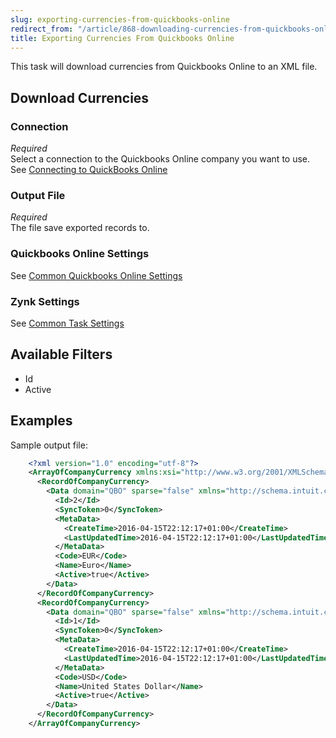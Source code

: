 ```yaml
---
slug: exporting-currencies-from-quickbooks-online
redirect_from: "/article/868-downloading-currencies-from-quickbooks-online"
title: Exporting Currencies From Quickbooks Online
---
```



This task will download currencies from Quickbooks Online to an XML file.


## Download Currencies

### Connection
_Required_  
Select a connection to the Quickbooks Online company you want to use. See [Connecting to QuickBooks Online](connecting-to-quickbooks-online)

### Output File
_Required_  
The file save exported records to.

### Quickbooks Online Settings
See [Common Quickbooks Online Settings](common-quickbooks-online-settings)

### Zynk Settings
See [Common Task Settings](common-task-settings)

## Available Filters
- Id
- Active

## Examples


Sample output file:


```xml
    <?xml version="1.0" encoding="utf-8"?>
    <ArrayOfCompanyCurrency xmlns:xsi="http://www.w3.org/2001/XMLSchema-instance" xmlns:xsd="http://www.w3.org/2001/XMLSchema">
      <RecordOfCompanyCurrency>
        <Data domain="QBO" sparse="false" xmlns="http://schema.intuit.com/finance/v3">
          <Id>2</Id>
          <SyncToken>0</SyncToken>
          <MetaData>
            <CreateTime>2016-04-15T22:12:17+01:00</CreateTime>
            <LastUpdatedTime>2016-04-15T22:12:17+01:00</LastUpdatedTime>
          </MetaData>
          <Code>EUR</Code>
          <Name>Euro</Name>
          <Active>true</Active>
        </Data>
      </RecordOfCompanyCurrency>
      <RecordOfCompanyCurrency>
        <Data domain="QBO" sparse="false" xmlns="http://schema.intuit.com/finance/v3">
          <Id>1</Id>
          <SyncToken>0</SyncToken>
          <MetaData>
            <CreateTime>2016-04-15T22:12:17+01:00</CreateTime>
            <LastUpdatedTime>2016-04-15T22:12:17+01:00</LastUpdatedTime>
          </MetaData>
          <Code>USD</Code>
          <Name>United States Dollar</Name>
          <Active>true</Active>
        </Data>
      </RecordOfCompanyCurrency>
    </ArrayOfCompanyCurrency>
```